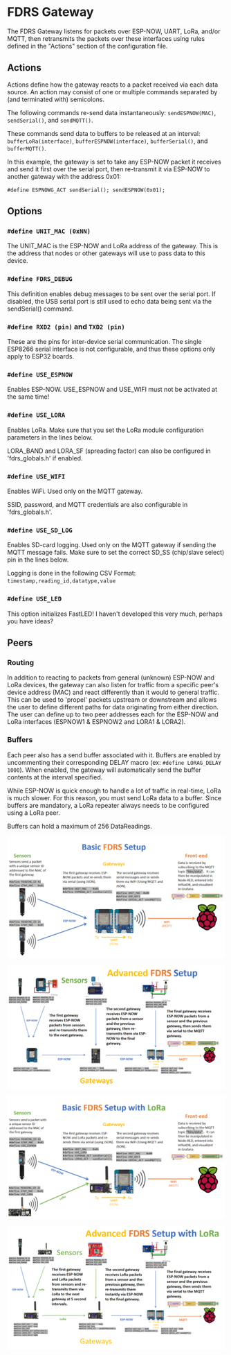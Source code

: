 # FDRS Gateway
The FDRS Gateway listens for packets over ESP-NOW, UART, LoRa, and/or MQTT, then retransmits the packets over these interfaces using rules defined in the "Actions" section of the configuration file.

## Actions
Actions define how the gateway reacts to a packet received via each data source. An action may consist of one or multiple commands separated by (and terminated with) semicolons.

The following commands re-send data instantaneously: ```sendESPNOW(MAC)```, ```sendSerial()```, and ```sendMQTT()```.

These commands send data to buffers to be released at an interval: ```bufferLoRa(interface)```, ```bufferESPNOW(interface)```, ```bufferSerial()```, and ```bufferMQTT()```.

In this example, the gateway is set to take any ESP-NOW packet it receives and send it first over the serial port, then re-transmit it via ESP-NOW to another gateway with the address 0x01:
```
#define ESPNOWG_ACT sendSerial(); sendESPNOW(0x01);
```

## Options
### ```#define UNIT_MAC (0xNN)```
The UNIT_MAC is the ESP-NOW and LoRa address of the gateway. This is the address that nodes or other gateways will use to pass data to this device.
### ```#define FDRS_DEBUG```
This definition enables debug messages to be sent over the serial port. If disabled, the USB serial port is still used to echo data being sent via the sendSerial() command.
### ```#define RXD2 (pin)``` and ```TXD2 (pin)```
These are the pins for inter-device serial communication. The single ESP8266 serial interface is not configurable, and thus these options only apply to ESP32 boards. 

### ```#define USE_ESPNOW```
Enables ESP-NOW.
USE_ESPNOW and USE_WIFI must not be activated at the same time! 

### ```#define USE_LORA```
Enables LoRa. Make sure that you set the LoRa module configuration parameters in the lines below.

LORA_BAND and LORA_SF (spreading factor) can also be configured in 'fdrs_globals.h' if enabled.
### ```#define USE_WIFI```
Enables WiFi. Used only on the MQTT gateway.

SSID, password, and MQTT credentials are also configurable in 'fdrs_globals.h'.
### ```#define USE_SD_LOG```
Enables SD-card logging. Used only on the MQTT gateway if sending the MQTT message fails. Make sure to set the correct SD_SS (chip/slave select) pin in the lines below.

Logging is done in the following CSV Format: ```timestamp,reading_id,datatype,value```

### ```#define USE_LED```
This option initializes FastLED! I haven't developed this very much, perhaps you have ideas?

## Peers
### Routing
In addition to reacting to packets from general (unknown) ESP-NOW and LoRa devices, the gateway can also listen for traffic from a specific peer's device address (MAC) and react differently than it would to general traffic. This can be used to 'propel' packets upstream or downstream and allows the user to define different paths for data originating from either direction. The user can define up to two peer addresses each for the ESP-NOW and LoRa interfaces (ESPNOW1 & ESPNOW2 and LORA1 & LORA2).
### Buffers
Each peer also has a send buffer associated with it. Buffers are enabled by uncommenting their corresponding DELAY macro (ex: ```#define LORAG_DELAY 1000```). When enabled, the gateway will automatically send the buffer contents at the interval specified. 

While ESP-NOW is quick enough to handle a lot of traffic in real-time, LoRa is much slower. For this reason, you must send LoRa data to a buffer. Since buffers are mandatory, a LoRa repeater always needs to be configured using a LoRa peer.

Buffers can hold a maximum of 256 DataReadings. 





![Basic](Basic_Setup.png)

![Advanced](Advanced_Setup.png)

![Basic LoRa](Basic_LoRa_Setup.png)

![Advanced LoRa](Advanced_Setup_LoRa.png)
